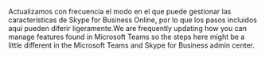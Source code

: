 <span data-ttu-id="49196-101">Actualizamos con frecuencia el modo en el que puede gestionar las características de Skype for Business Online, por lo que los pasos incluidos aquí pueden diferir ligeramente.</span><span class="sxs-lookup"><span data-stu-id="49196-101">We are frequently updating how you can manage features found in Microsoft Teams so the steps here might be a little different in the Microsoft Teams and Skype for Business admin center.</span></span>
